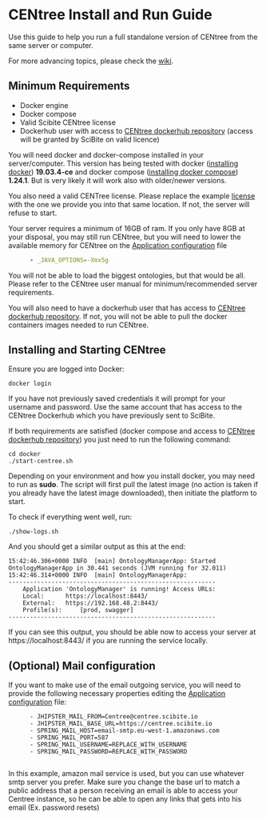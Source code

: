 # CENtree Install and Run Guide
Use this guide to help you  run a full standalone version of CENtree from the same
server or computer.

For more advancing topics, please check the [wiki](https://github.com/SciBiteLtd/centree-devops/wiki).

## Minimum Requirements

* Docker engine
* Docker compose
* Valid Scibite CENtree license
* Dockerhub user with access to [CENtree dockerhub repository] (access will be granted by SciBite on valid licence)

You will need docker and docker-compose installed in your server/computer. This version has being
tested with docker ([installing docker]) **19.03.4-ce** 
and docker compose ([installing docker compose]) **1.24.1**. But is very likely it will work 
also with older/newer versions.

You also need a valid CENTree license. Please replace the example [license](docker/data/license/centree_licence.xml)
with the one we provide you into that same location. If not, the server will refuse to start.

Your server requires a minimum of 16GB of ram. If you only have 8GB at your disposal, you may
still run CENtree, but you will need to lower the available memory for CENtree on the 
[Application configuration] file

```yaml
      - _JAVA_OPTIONS=-Xmx5g
```

You will not be able to load the biggest ontologies, but that would be all. Please refer to the CENtree user manual for minimum/recommended server requirements.

You will also need to have a dockerhub user that has access to 
[CENtree dockerhub repository]. If not, you will not be able to pull the docker containers 
images needed to run CENtree.

## Installing and Starting CENtree

Ensure you are logged into Docker:

```
docker login
```

If you have not previously saved credentials it will prompt for your username and password. Use the same account that has access to the CENtree Dockerhub which you have previously sent to SciBite.

If both requirements are satisfied (docker compose and access to 
[CENtree dockerhub repository]) you just need to run the following command: 

```
cd docker
./start-centree.sh
```

Depending on your environment and how you install docker, you may need to run as **sudo**. The script will first pull the latest image (no action is taken if you already have the latest image downloaded), then initiate the platform to start. 

To check if everything went well, run:

```
./show-logs.sh
```

And you should get a similar output as this at the end:

```
15:42:46.306+0000 INFO  [main] OntologyManagerApp: Started OntologyManagerApp in 30.441 seconds (JVM running for 32.011)
15:42:46.314+0000 INFO  [main] OntologyManagerApp: 
----------------------------------------------------------
	Application 'OntologyManager' is running! Access URLs:
	Local: 		https://localhost:8443/
	External: 	https://192.168.48.2:8443/
	Profile(s): 	[prod, swagger]
----------------------------------------------------------

```

If you can see this output, you should be able now to access your server at https://localhost:8443/ 
if you are running the service locally.

## (Optional) Mail configuration
If you want to make use of the email outgoing service, you will need to provide the following necessary properties editing
the [Application configuration] file:

```
      - JHIPSTER_MAIL_FROM=Centree@centree.scibite.io 
      - JHIPSTER_MAIL_BASE_URL=https://centree.scibite.io
      - SPRING_MAIL_HOST=email-smtp.eu-west-1.amazonaws.com
      - SPRING_MAIL_PORT=587
      - SPRING_MAIL_USERNAME=REPLACE_WITH_USERNAME
      - SPRING_MAIL_PASSWORD=REPLACE_WITH_PASSWORD
      
```
In this example, amazon mail service is used, but you can use whatever smtp server you prefer.
Make sure you change the base url to match a public address that a person receiving an email is able to access your Centree
instance, so he can be able to open any links that gets into his email (Ex. password resets)


[installing docker]: https://docs.docker.com/install/
[installing docker compose]: https://docs.docker.com/compose/install/
[CENtree dockerhub repository]: https://hub.docker.com/repository/docker/scibite/omp
[Application configuration]: docker/app.yml

